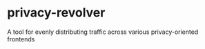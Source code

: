 # privacy-revolver
A tool for evenly distributing traffic across various privacy-oriented frontends

